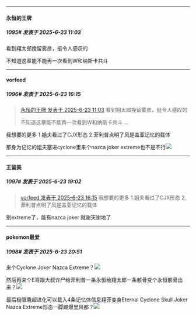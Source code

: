 ﻿
*****

####  永恒的王牌  
##### 1095#       发表于 2025-6-23 11:03

看到翔太郎挽留雾彦，挺令人感叹的

不知道这章能不能再一次看到W和纳斯卡共斗


*****

####  vorfeed  
##### 1096#       发表于 2025-6-23 16:15

<blockquote><a href="httphttps://stage1st.com/2b/forum.php?mod=redirect&amp;goto=findpost&amp;pid=67984411&amp;ptid=2018030" target="_blank">永恒的王牌 发表于 2025-6-23 11:03</a>
看到翔太郎挽留雾彦，挺令人感叹的

不知道这章能不能再一次看到W和纳斯卡共斗 ...</blockquote>
我想要的更多
1.姐夫看过了CJX形态
2.菲利普点明了风是盖亚记忆的载体

那身为记忆的姐夫塞进cyclone里来个nazca joker extreme也不是不行<img src="https://static.stage1st.com/image/smiley/face2017/053.png" referrerpolicy="no-referrer">


*****

####  王留美  
##### 1097#       发表于 2025-6-23 19:02

<blockquote><a href="httphttps://stage1st.com/2b/forum.php?mod=redirect&amp;goto=findpost&amp;pid=67986149&amp;ptid=2018030" target="_blank">vorfeed 发表于 2025-6-23 16:15</a>
 我想要的更多 1.姐夫看过了CJX形态 2.菲利普点明了风是盖亚记忆的载体</blockquote>
别extreme了，能有nazca joker 就谢天谢地了


*****

####  pokemon最爱  
##### 1098#       发表于 2025-6-23 20:51

来个Cyclone Joker Nazca Extreme？<img src="https://static.stage1st.com/image/smiley/face2017/067.png" referrerpolicy="no-referrer">

然后再来个E哥跟大叔诈尸给菲利普一条永恒给翔太郎一条骸骨变个永恒骸骨出来？<img src="https://static.stage1st.com/image/smiley/face2017/067.png" referrerpolicy="no-referrer">

最后极限鹰超进化可以载入4条记忆体信息翔菲变身Eternal Cyclone Skull Joker Nazca Extreme形态一脚踢爆里风都？<img src="https://static.stage1st.com/image/smiley/face2017/067.png" referrerpolicy="no-referrer">

